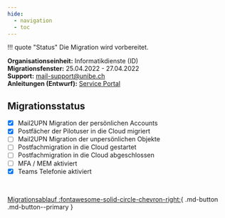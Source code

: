 ```yaml
---
hide:
  - navigation
  - toc
---
```


!!! quote "Status"
    Die Migration wird vorbereitet.

<!-- !!! tip "Status"
    Die Migration der Postfächer in die Cloud wurde gestartet. -->

<!-- !!! success "Status"
    Die Migration der Postfächer in die Cloud wurde erfolgreich abgeschlossen. -->

<!-- !!! warning "Status"
    Die Migration dauert länger als erwartet. Wir halten Sie auf dem Laufenden. -->

**Organisationseinheit:** Informatikdienste (ID)  
**Migrationsfenster:** 25.04.2022 - 27.04.2022  
**Support:** [mail-support@unibe.ch](mailto:mail-support@unibe.ch)  
**Anleitungen (Entwurf):** [Service Portal](https://serviceportal.unibe.ch/sp?id=kb_article_view&sysparm_article=KB0010440)  

## Migrationsstatus

- [x] Mail2UPN Migration der persönlichen Accounts
- [x] Postfächer der Pilotuser in die Cloud migriert
- [ ] Mail2UPN Migration der unpersönlichen Objekte
- [ ] Postfachmigration in die Cloud gestartet
- [ ] Postfachmigration in die Cloud abgeschlossen
- [ ] MFA / MEM aktiviert
- [x] Teams Telefonie aktiviert

&nbsp;  
<div class="grid" markdown>

[]()

[Migrationsablauf :fontawesome-solid-circle-chevron-right:](migration/migration-flow.md){ .md-button .md-button--primary }

</div>
